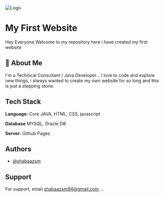 
![Logo](https://www.seekpng.com/png/detail/838-8389823_portfolio-calligraphy.pnghttps://www.seekpng.com/png/detail/838-8389823_portfolio-calligraphy.png)


# My First Website

Hey Everyone,Welcome to my repository here i have created my first website 


## 🚀 About Me
I'm a Technical Consultant / Java Developer...
I love to code and explore new things, i always wanted to create my own website for so long and this is just a stepping stone.


## Tech Stack

**Language:** Core JAVA, HTML, CSS, javascript

**Database** MYSQL, Oracle DB

**Server:** Github Pages


## Authors

- [@shabaazsm](https://www.linkedin.com/in/shabaaz-mohsin-0a053713b/)


## Support

For support, email shabaazsm94@gmail.com ...

